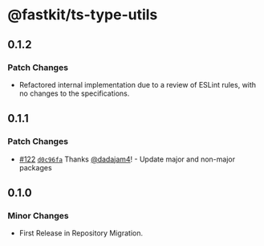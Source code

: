 # @fastkit/ts-type-utils

## 0.1.2

### Patch Changes

- Refactored internal implementation due to a review of ESLint rules, with no changes to the specifications.

## 0.1.1

### Patch Changes

- [#122](https://github.com/dadajam4/fastkit/pull/122) [`d0c96fa`](https://github.com/dadajam4/fastkit/commit/d0c96faf96b6c91bcb8bc0b1ca9d22fc8ede303e) Thanks [@dadajam4](https://github.com/dadajam4)! - Update major and non-major packages

## 0.1.0

### Minor Changes

- First Release in Repository Migration.
